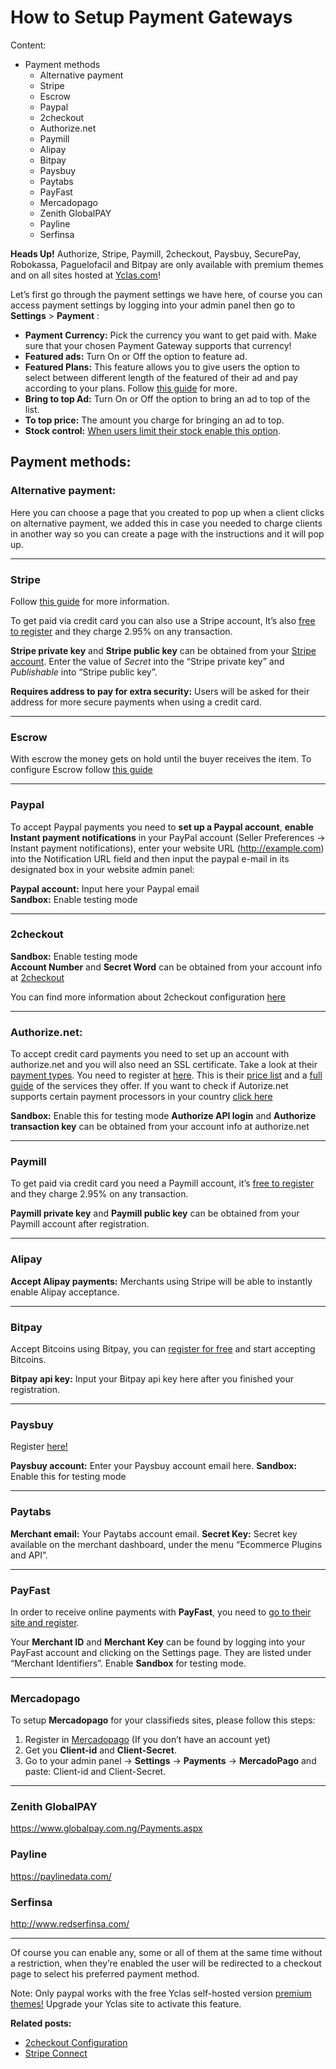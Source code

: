 # How to Setup Payment Gateways
Content:
-   Payment methods
    -   Alternative payment
    -   Stripe
    -   Escrow
    -   Paypal
    -   2checkout
    -   Authorize.net
    -   Paymill
    -   Alipay
    -   Bitpay
    -   Paysbuy
    -   Paytabs
    -   PayFast
    -   Mercadopago
    -   Zenith GlobalPAY
    -   Payline
    -   Serfinsa

**Heads Up!**  Authorize, Stripe, Paymill, 2checkout, Paysbuy, SecurePay, Robokassa, Paguelofacil and Bitpay are only available with premium themes and on all sites hosted at  [Yclas.com](https://yclas.com/)!

  
Let’s first go through the payment settings we have here, of course you can access payment settings by logging into your admin panel  then go to  **Settings**  >  **Payment**  :

-   **Payment Currency:**  Pick the currency you want to get paid with. Make sure that your chosen Payment Gateway supports that currency!
-   **Featured ads:**  Turn On or Off the option to feature ad.
-   **Featured Plans:**  This feature allows you to give users the option to select between different length of the featured of their ad and pay according to your plans. Follow  [this guide](Payment-featured-plans.md)  for more.
-   **Bring to top Ad:**  Turn On or Off the option to bring an ad to top of the list.
-   **To top price:**  The amount you charge for bringing an ad to top.
-   **Stock control:**  [When users limit their stock enable this option](Payment-pay-directly-from-the-ad-option.md).

## Payment methods:

### Alternative payment:

Here you can choose a page that you created to pop up when a client clicks on alternative payment, we added this in case you needed to charge clients in another way so you can create a page with the instructions and it will pop up.

----------

### Stripe

Follow  [this guide](Payment-set-up-marketplace-with-srtipe-connect.md)  for more information.

To get paid via credit card you can also use a Stripe account, It’s also  [free to register](https://stripe.com/)  and they charge 2.95% on any transaction.

**Stripe private key**  and  **Stripe public key**  can be obtained from your  [Stripe account](https://dashboard.stripe.com/account/apikeys). Enter the value of  _Secret_  into the “Stripe private key” and  _Publishable_  into “Stripe public key”.

**Requires address to pay for extra security:**  Users will be asked for their address for more secure payments when using a credit card.

----------

### Escrow

With escrow the money gets on hold until the buyer receives the item. To configure Escrow follow  [this guide](Payment-marketplace-with-escrow.md)

----------

### Paypal

To accept Paypal payments you need to  **set up a Paypal account**,  **enable Instant payment notifications**  in your PayPal account (Seller Preferences -> Instant payment notifications), enter your website URL (http://example.com) into the Notification URL field and then input the paypal e-mail in its designated box in your website admin panel:

**Paypal account:**  Input here your Paypal email  
**Sandbox:**  Enable testing mode  

----------

### 2checkout

**Sandbox:**  Enable testing mode  
**Account Number**  and  **Secret Word**  can be obtained from your account info at  [2checkout](https://www.2checkout.com/)

You can find more information about 2checkout configuration  [here](Payment-2checkout-configuration.md)

----------

### Authorize.net:

To accept credit card payments you need to set up an account with authorize.net and you will also need an SSL certificate. Take a look at their [payment types](https://www.authorize.net/our-features/payment-types.html). You need to register at [here](https://support.authorize.net/s/article/How-can-I-sign-up-for-Visa-Checkout). This is their [price list](https://www.authorize.net/sign-up/pricing.html) and a [full guide](https://support.authorize.net/s/article/Authorize-Net-Getting-Started-Guide) of the services they offer. If you want to check if Autorize.net supports certain payment processors in your country [click here](https://support.authorize.net/s/article/As-a-merchant-located-outside-the-United-States-can-I-use-Authorize-Net-as-my-payment-gateway)

**Sandbox:**  Enable this for testing mode  **Authorize API login**  and  **Authorize transaction key**  can be obtained from your account info at authorize.net

----------

### Paymill

To get paid via credit card you need a Paymill account, it’s  [free to register](https://app.paymill.com/en-en/auth/register?referrer=openclassifieds)  and they charge 2.95% on any transaction.

**Paymill private key**  and  **Paymill public key**  can be obtained from your Paymill account after registration.

----------

### Alipay

**Accept Alipay payments:**  Merchants using Stripe will be able to instantly enable Alipay acceptance.

----------

### Bitpay

Accept Bitcoins using Bitpay, you can  [register for free](https://bitpay.com/)  and start accepting Bitcoins.

**Bitpay api key:**  Input your Bitpay api key here after you finished your registration.

----------

### Paysbuy

Register  [here!](https://paysbuy.com/)

**Paysbuy account:**  Enter your Paysbuy account email here.  **Sandbox:**  Enable this for testing mode

----------

### Paytabs

**Merchant email:**  Your Paytabs account email.  **Secret Key:**  Secret key available on the merchant dashboard, under the menu “Ecommerce Plugins and API”.

----------

### PayFast

In order to receive online payments with  **PayFast**, you need to  [go to their site and register](https://www.payfast.co.za/user/register/full).

Your  **Merchant ID**  and  **Merchant Key**  can be found by logging into your PayFast account and clicking on the Settings page. They are listed under “Merchant Identifiers”. Enable  **Sandbox**  for testing mode.

----------

### Mercadopago

To setup  **Mercadopago**  for your classifieds sites, please follow this steps:

1.  Register in  [Mercadopago](https://www.mercadopago.com/)  (If you don’t have an account yet)
2.  Get you  **Client-id**  and  **Client-Secret**.
3.  Go to your admin panel ->  **Settings**  ->  **Payments**  ->  **MercadoPago**  and paste: Client-id and Client-Secret.

----------

### Zenith GlobalPAY

https://www.globalpay.com.ng/Payments.aspx

### Payline

https://paylinedata.com/

### Serfinsa

http://www.redserfinsa.com/

----------

Of course you can enable any, some or all of them at the same time without a restriction, when they’re enabled the user will be redirected to a checkout page to select his preferred payment method.

  

Note: Only paypal works with the free Yclas self-hosted version  [premium themes!](https://selfhosted.yclas.com/)  Upgrade your Yclas site to activate this feature.

  
**Related posts:**

-   [2checkout Configuration](Payment-2checkout-configuration.md)
-   [Stripe Connect](Payment-set-up-marketplace-with-srtipe-connect.md)
